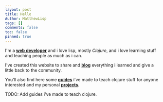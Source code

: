 ```yaml
---
layout: post
title: Hello
Author: MatthewLisp
tags: []
comments: false
toc: false
pinned: true
---
```

I'm a [**web developer**](github) and i love lisp, mostly *Clojure*, and i love learning stuff and teaching people as much as i can.<br/>

I've created this website to share and [**blog**](link) everything i learned and give a little back to the community.<br/>

You'll also find here some [**guides**](link) i've made to teach clojure stuff for anyone interested and my personal [**projects**](link).<br/>

TODO: Add guides i've made to teach clojure.